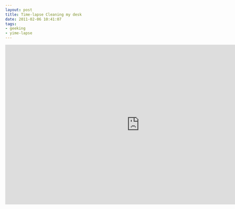 ```yaml
---
layout: post
title: Time-lapse Cleaning my desk
date: 2011-02-06 10:41:07
tags: 
- geeking
- yime-lapse
---
```


<iframe title="YouTube video player" width="853" height="510" src="http://www.youtube.com/embed/rxylcH-06J8?hd=1" frameborder="0" allowfullscreen="allowfullscreen"></iframe>